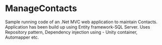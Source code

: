 # ManageContacts
Sample running code of an .Net MVC web application to maintain Contacts. Application has been build up using Entity framework-SQL Server. Uses Repository pattern, Dependency injection using - Unity container, Automapper etc.
